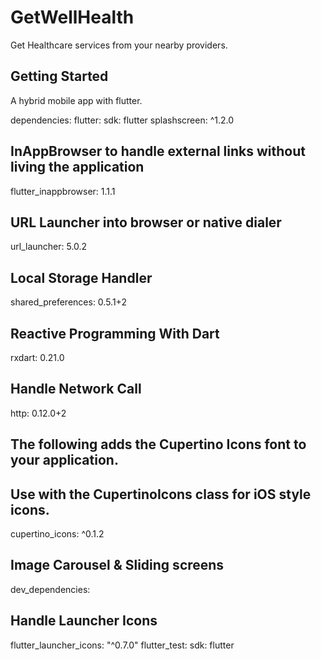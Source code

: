 # GetWellHealth

Get Healthcare services from your nearby providers.

## Getting Started

A hybrid mobile app with flutter. 


dependencies:
  flutter:
    sdk: flutter
  splashscreen: ^1.2.0
  ## InAppBrowser to handle external links without living the application
  flutter_inappbrowser: 1.1.1
  ## URL Launcher into browser or native dialer
  url_launcher: 5.0.2
  ## Local Storage Handler
  shared_preferences: 0.5.1+2
  ## Reactive Programming With Dart
  rxdart: 0.21.0
  ## Handle Network Call
  http: 0.12.0+2
  ## The following adds the Cupertino Icons font to your application.
  ## Use with the CupertinoIcons class for iOS style icons.
  cupertino_icons: ^0.1.2
  ## Image Carousel & Sliding screens

dev_dependencies:
  ## Handle Launcher Icons
  flutter_launcher_icons: "^0.7.0"
  flutter_test:
    sdk: flutter
